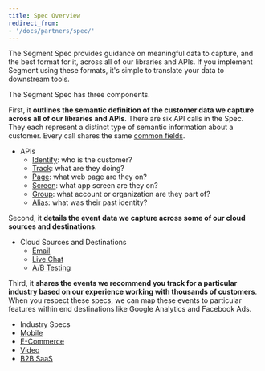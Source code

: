 ```yaml
---
title: Spec Overview
redirect_from:
- '/docs/partners/spec/'
---
```


The Segment Spec provides guidance on meaningful data to capture, and the best format for it, across all of our libraries and APIs. If you implement Segment using these formats, it's simple to translate your data to downstream tools.

The Segment Spec has three components.

First, it **outlines the semantic definition of the customer data we capture across all of our libraries and APIs**.  There are six API calls in the Spec. They each represent a distinct type of semantic information about a customer. Every call shares the same [common fields](/docs/connections/spec/common/).
- APIs
  - [Identify](/docs/connections/spec/identify/): who is the customer?
  - [Track](/docs/connections/spec/track/): what are they doing?
  - [Page](/docs/connections/spec/page/): what web page are they on?
  - [Screen](/docs/connections/spec/screen/): what app screen are they on?
  - [Group](/docs/connections/spec/group/): what account or organization are they part of?
  - [Alias](/docs/connections/spec/alias/): what was their past identity?

Second, it **details the event data we capture across some of our cloud sources and destinations**.
- Cloud Sources and Destinations
  - [Email](/docs/connections/spec/email/)
  - [Live Chat](/docs/connections/spec/live-chat/)
  - [A/B Testing](/docs/connections/spec/ab-testing/)

Third, it **shares the events we recommend you track for a particular industry based on our experience working with thousands of customers**. When you respect these specs, we can map these events to particular features within end destinations like Google Analytics and Facebook Ads.
- Industry Specs
 - [Mobile](/docs/connections/spec/mobile/)
 - [E-Commerce](/docs/connections/spec/ecommerce/v2/)
 - [Video](/docs/connections/spec/video/)
 - [B2B SaaS](/docs/connections/spec/b2b-saas/)
